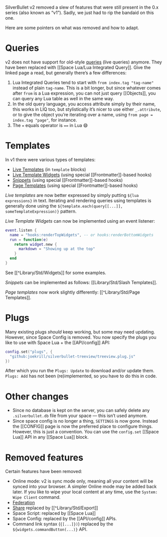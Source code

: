SilverBullet v2 removed a slew of features that were still present in the 0.x series (also known as “v1”). Sadly, we just had to rip the bandaid on this one.

Here are some pointers on what was removed and how to adapt.

# Queries
v2 does not have support for old-style [queries](https://v1.silverbullet.md/Query%20Language) (live queries) anymore. They have been replaced with [[Space Lua/Lua Integrated Query]]. Give the linked page a read, but generally there’s a few differences:

1. Lua Integrated Queries tend to start with `from index.tag "tag-name"` instead of plain `tag-name`. This is a bit longer, but since whatever comes after `from` is a Lua expression, you can not just query [[Objects]], you can query any Lua table as well in the same way.
2. In the old query language, you access attribute simply by their name, this works in LIQ too, but stylistically it’s nicer to use either `_.attribute`, or to give the object you’re iterating over a name, using `from page = index.tag "page"`, for instance.
3. The `=` equals operator is `==` in Lua 😄

# Templates
In v1 there were various types of templates:

* [Live Templates](https://v1.silverbullet.md/Live%20Templates) (in `template` blocks)
* [Live Template Widgets](https://v1.silverbullet.md/Live%20Template%20Widgets) (using special [[Frontmatter]]-based hooks)
* [Snippets](https://v1.silverbullet.md/Snippets) (using special [[Frontmatter]]-based hooks)
* [Page Templates](https://v1.silverbullet.md/Page%20Templates) (using special [[Frontmatter]]-based hooks)

_Live templates_ are now better expressed by simply putting `${lua expressions}` in text. Iterating and rendering queries using templates is generally done using the `${template.each(query[[...]], someTemplateExpression)}` pattern.

_Live Template Widgets_ can now be implemented using an event listener:
```lua
event.listen {
  name = "hooks:renderTopWidgets", -- or hooks:renderBottomWidgets
  run = function(e)
    return widget.new {
      markdown = "Showing up at the top"
    }
  end
}
```

See [[^Library/Std/Widgets]] for some examples.

_Snippets_ can be implemented as follows: [[Library/Std/Slash Templates]].

_Page templates_ now work slightly differently: [[^Library/Std/Page Templates]].

# Plugs
Many existing plugs _should_ keep working, but some may need updating.
However, since Space Config is removed. You now specify the plugs you like to use with Space Lua + the [[API/config]] API:

```lua
config.set("plugs", {
  "github:joekrill/silverbullet-treeview/treeview.plug.js"
})
```

After which you run the `Plugs: Update` to download and/or update them. `Plugs: Add` has not been (re)implemented, so you have to do this in code.

# Other changes
* Since no database is kept on the server, you can safely delete any `.silverbullet.db` file from your space — this isn’t used anymore.
* Since space config is no longer a thing, `SETTINGS`  is now gone. Instead the [[CONFIG]] page is now the preferred place to configure things. However, this is just a convention. You can use the `config.set` [[Space Lua]] API in any [[Space Lua]] block.

# Removed features
Certain features have been removed:

* Online mode: v2 is sync mode only, meaning all your content will be synced into your browser. A simpler Online mode may be added back later. If you like to wipe your local content at any time, use the `System: Wipe Client` command.
* [Federation](https://v1.silverbullet.md/Federation)
* [Share](https://v1.silverbullet.md/Plugs/Share) replaced by [[^Library/Std/Export]]
* Space Script: replaced by [[Space Lua]]
* Space Config: replaced by the [[API/config]] APIs.
* Command link syntax (`{[...]})`) replaced by the `${widgets.commandButton(...)}` API.
